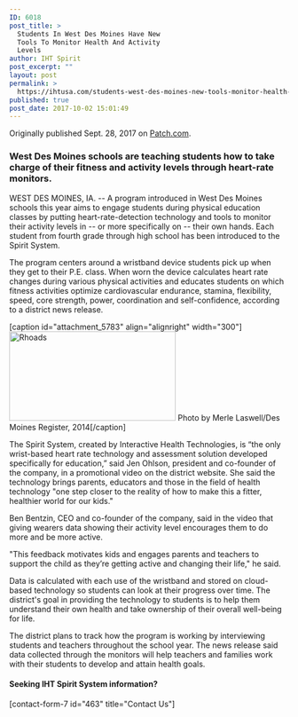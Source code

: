```yaml
---
ID: 6018
post_title: >
  Students In West Des Moines Have New
  Tools To Monitor Health And Activity
  Levels
author: IHT Spirit
post_excerpt: ""
layout: post
permalink: >
  https://ihtusa.com/students-west-des-moines-new-tools-monitor-health-activity-levels/
published: true
post_date: 2017-10-02 15:01:49
---
```

Originally published Sept. 28, 2017 on <a href="https://patch.com/iowa/ankeny/s/g8pwx/students-in-west-des-moines-have-new-tools-to-monitor-health-and-activity-levels">Patch.com</a>.
<h3>West Des Moines schools are teaching students how to take charge of their fitness and activity levels through heart-rate monitors.</h3>
WEST DES MOINES, IA. -- A program introduced in West Des Moines schools this year aims to engage students during physical education classes by putting heart-rate-detection technology and tools to monitor their activity levels in -- or more specifically on -- their own hands. Each student from fourth grade through high school has been introduced to the Spirit System.

The program centers around a wristband device students pick up when they get to their P.E. class. When worn the device calculates heart rate changes during various physical activities and educates students on which fitness activities optimize cardiovascular endurance, stamina, flexibility, speed, core strength, power, coordination and self-confidence, according to a district news release.

<!--more-->

[caption id="attachment_5783" align="alignright" width="300"]<a href="https://ihtusa.com/wp-content/uploads/2017/08/westdesmoinesfeature.jpg"><img class="size-medium wp-image-5783" src="https://ihtusa.com/wp-content/uploads/2017/08/westdesmoinesfeature-300x161.jpg" alt="Rhoads" width="300" height="161" /></a> Photo by Merle Laswell/Des Moines Register, 2014[/caption]

The Spirit System, created by Interactive Health Technologies, is “the only wrist-based heart rate technology and assessment solution developed specifically for education,” said Jen Ohlson, president and co-founder of the company, in a promotional video on the district website. She said the technology brings parents, educators and those in the field of health technology "one step closer to the reality of how to make this a fitter, healthier world for our kids."

Ben Bentzin, CEO and co-founder of the company, said in the video that giving wearers data showing their activity level encourages them to do more and be more active.

"This feedback motivates kids and engages parents and teachers to support the child as they’re getting active and changing their life," he said.

Data is calculated with each use of the wristband and stored on cloud-based technology so students can look at their progress over time. The district's goal in providing the technology to students is to help them understand their own health and take ownership of their overall well-being for life.

The district plans to track how the program is working by interviewing students and teachers throughout the school year. The news release said data collected through the monitors will help teachers and families work with their students to develop and attain health goals.
<h4>Seeking IHT Spirit System information?</h4>
[contact-form-7 id="463" title="Contact Us"]